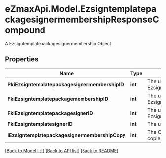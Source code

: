 # eZmaxApi.Model.EzsigntemplatepackagesignermembershipResponseCompound
A Ezsigntemplatepackagesignermembership Object

## Properties

Name | Type | Description | Notes
------------ | ------------- | ------------- | -------------
**PkiEzsigntemplatepackagesignermembershipID** | **int** | The unique ID of the Ezsigntemplatepackagesignermembership | 
**FkiEzsigntemplatepackagemembershipID** | **int** | The unique ID of the Ezsigntemplatepackagemembership | 
**FkiEzsigntemplatepackagesignerID** | **int** | The unique ID of the Ezsigntemplatepackagesigner | 
**FkiEzsigntemplatesignerID** | **int** | The unique ID of the Ezsigntemplatesigner | 
**IEzsigntemplatepackagesignermembershipCopy** | **int** | The Copy number in case of multiple copies. | [optional] 

[[Back to Model list]](../README.md#documentation-for-models) [[Back to API list]](../README.md#documentation-for-api-endpoints) [[Back to README]](../README.md)

